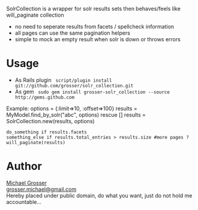 SolrCollection is a wrapper for solr results sets then behaves/feels like will_paginate collection

 - no need to seperate results from facets / spellcheck information
 - all pages can use the same pagination helpers
 - simple to mock an empty result when solr is down or throws errors

Usage
=====
 - As Rails plugin  `  script/plugin install git://github.com/grosser/solr_collection.git  `
 - As gem `  sudo gem install grosser-solr_collection --source http://gems.github.com  `

Example:
    options = {:limit=>10, :offset=>100}
    results = MyModel.find_by_solr("abc", options) rescue []
    results = SolrCollection.new(results, options)

    do_something if results.facets
    something_else if results.total_entries > results.size #more pages ?
    will_paginate(results)

Author
======
[Michael Grosser](http://pragmatig.wordpress.com)  
grosser.michael@gmail.com  
Hereby placed under public domain, do what you want, just do not hold me accountable...